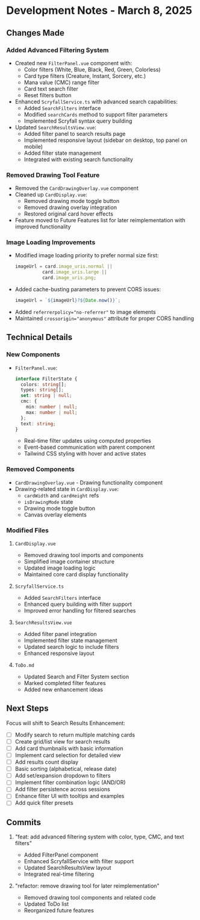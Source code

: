 # Development Notes - March 8, 2025

## Changes Made

### Added Advanced Filtering System
- Created new `FilterPanel.vue` component with:
  - Color filters (White, Blue, Black, Red, Green, Colorless)
  - Card type filters (Creature, Instant, Sorcery, etc.)
  - Mana value (CMC) range filter
  - Card text search filter
  - Reset filters button
- Enhanced `ScryfallService.ts` with advanced search capabilities:
  - Added `SearchFilters` interface
  - Modified `searchCards` method to support filter parameters
  - Implemented Scryfall syntax query building
- Updated `SearchResultsView.vue`:
  - Added filter panel to search results page
  - Implemented responsive layout (sidebar on desktop, top panel on mobile)
  - Added filter state management
  - Integrated with existing search functionality

### Removed Drawing Tool Feature
- Removed the `CardDrawingOverlay.vue` component
- Cleaned up `CardDisplay.vue`:
  - Removed drawing mode toggle button
  - Removed drawing overlay integration
  - Restored original card hover effects
- Feature moved to Future Features list for later reimplementation with improved functionality

### Image Loading Improvements
- Modified image loading priority to prefer normal size first:
  ```typescript
  imageUrl = card.image_uris.normal || 
            card.image_uris.large || 
            card.image_uris.png;
  ```
- Added cache-busting parameters to prevent CORS issues:
  ```typescript
  imageUrl = `${imageUrl}?${Date.now()}`;
  ```
- Added `referrerpolicy="no-referrer"` to image elements
- Maintained `crossorigin="anonymous"` attribute for proper CORS handling

## Technical Details

### New Components
- `FilterPanel.vue`:
  ```typescript
  interface FilterState {
    colors: string[];
    types: string[];
    set: string | null;
    cmc: {
      min: number | null;
      max: number | null;
    };
    text: string;
  }
  ```
  - Real-time filter updates using computed properties
  - Event-based communication with parent component
  - Tailwind CSS styling with hover and active states

### Removed Components
- `CardDrawingOverlay.vue` - Drawing functionality component
- Drawing-related state in `CardDisplay.vue`:
  - `cardWidth` and `cardHeight` refs
  - `isDrawingMode` state
  - Drawing mode toggle button
  - Canvas overlay elements

### Modified Files
1. `CardDisplay.vue`
   - Removed drawing tool imports and components
   - Simplified image container structure
   - Updated image loading logic
   - Maintained core card display functionality

2. `ScryfallService.ts`
   - Added `SearchFilters` interface
   - Enhanced query building with filter support
   - Improved error handling for filtered searches

3. `SearchResultsView.vue`
   - Added filter panel integration
   - Implemented filter state management
   - Updated search logic to include filters
   - Enhanced responsive layout

4. `ToDo.md`
   - Updated Search and Filter System section
   - Marked completed filter features
   - Added new enhancement ideas

## Next Steps
Focus will shift to Search Results Enhancement:
- [ ] Modify search to return multiple matching cards
- [ ] Create grid/list view for search results
- [ ] Add card thumbnails with basic information
- [ ] Implement card selection for detailed view
- [ ] Add results count display
- [ ] Basic sorting (alphabetical, release date)
- [ ] Add set/expansion dropdown to filters
- [ ] Implement filter combination logic (AND/OR)
- [ ] Add filter persistence across sessions
- [ ] Enhance filter UI with tooltips and examples
- [ ] Add quick filter presets

## Commits
1. "feat: add advanced filtering system with color, type, CMC, and text filters"
   - Added FilterPanel component
   - Enhanced ScryfallService with filter support
   - Updated SearchResultsView layout
   - Integrated real-time filtering

2. "refactor: remove drawing tool for later reimplementation"
   - Removed drawing tool components and related code
   - Updated ToDo list
   - Reorganized future features 